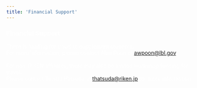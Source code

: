 ```yaml
---
title: 'Financial Support'
---
```


<h3><font color='#FFFFFF'>Financial Support</font></h3>

<font color='#FFFFFF'>
There is funding for travel to supplement students.<br>
For more information, please contact Alan Poon at <a href='mailto:awpoon@lbl.gov'>awpoon@lbl.gov</a>.<br><br>
For non-RIKEN affiliates, there may also be limited workshop funding for travel.<br>
    Please contact Tetsuo Hatsuda at <a href='mailto:thatsuda@riken.jp'>thatsuda@riken.jp</a> for more information.
    </font>
    